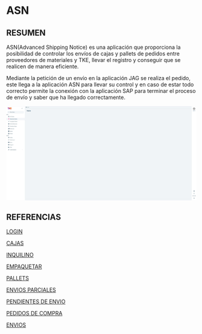 # ASN

## RESUMEN

ASN(Advanced Shipping Notice) es una aplicación que proporciona la posibilidad de controlar los envíos de cajas y pallets de pedidos entre proveedores de materiales y TKE, llevar el registro y conseguir que se realicen de manera eficiente.

Mediante la petición de un envío en la aplicación JAG se realiza el pedido, este llega a la aplicación ASN para llevar su control y en caso de estar todo correcto permite la conexión con la aplicación SAP para terminar el proceso de envío y saber que ha llegado correctamente.

![image](ASN/images/img-tke/cap-index.png)

## REFERENCIAS

[LOGIN](ASN/Login.md) 

[CAJAS](ASN/Cajas.md) 

[INQUILINO](ASN/Inquilino.md) 

[EMPAQUETAR](ASN/Empaquetar.md) 

[PALLETS](./ASN/pallets.md) 

[ENVIOS PARCIALES](ASN/Envios-parciales.md) 

[PENDIENTES DE ENVIO](ASN/Pendientes-de-envio.md) 

[PEDIDOS DE COMPRA](ASN/Pedidos-de-compra.md)

[ENVIOS](ASN/Envios.md) 